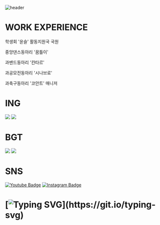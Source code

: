 ![header](https://capsule-render.vercel.app/api?type=waving&color=gradient&height=300&section=header&text=Lee%20Jooa&fontSize=90)

# WORK EXPERIENCE
학생회 '윤슬' 활동지원국 국원

중앙댄스동아리 '꿈틀이'

과밴드동아리 '칸타르'

과공모전동아리 '시나브로'

과축구동아리 '코안트' 매니저

# ING
![](https://img.shields.io/badge/Adobe%20Photoshop-31A8FF?style=for-the-badge&logo=Adobe%20Photoshop&logoColor=black)
![](https://img.shields.io/badge/Adobe%20Illustrator-FF9A00?style=for-the-badge&logo=adobe%20illustrator&logoColor=white)

# BGT
![](https://img.shields.io/badge/Adobe%20Premiere%20Pro-9999FF?style=for-the-badge&logo=Adobe%20Premiere%20Pro&logoColor=white)
![](https://img.shields.io/badge/Adobe%20after%20affects-CF96FD?style=for-the-badge&logo=Adobe%20after%20effects&logoColor=393665)

# SNS
[![Youtube Badge](https://img.shields.io/badge/Youtube-ff0000?style=flat-square&logo=youtube&link=https://www.youtube.com/channel/UCA9xssTpLJNW2TjjPqoCldA)](http://youtube.com/channel/UCA9xssTpLJNW2TjjPqoCldA?si=8goTDOJJOzVtg1OH)
[![Instagram Badge](https://img.shields.io/badge/Insta-E4405F?style=flat-square&logo=instagram&link=https://www.instagram.com/badwordgrandmother/profilecard/?igsh=MWllcHd2N2o0MW9xYQ%3D%3D)](https://www.instagram.com/badwordgrandmother/profilecard/?igsh=MWllcHd2N2o0MW9xYQ%3D%3D)

# [![Typing SVG](https://readme-typing-svg.demolab.com/?lines=I+am+ING+...;I+am+developing+...)](https://git.io/typing-svg)

